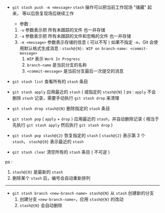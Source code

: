 

- `git stash push -m <message>`
	`stash` 操作可以把当前工作现场 "储藏" 起来， 等以后恢复现场后继续工作
	
	- 参数 :
	1. `-u` 参数表示把 所有未跟踪的文件 也一并存储
	2. `-a` 参数表示把 所有未跟踪的文件和忽略的文件 也一并存储
	3. `-m <message>` 参数表示存储的信息 ( 可以不写 )
		如果不指定 `-m`，Git 会使用默认格式生成消息 :
		`stash@{N}: WIP on branch-name: <commit-message>`
		1. `WIP` 表示 `Work In Progress`
		2. `branch-name` 是当前分支的名称
		3.  `<commit-message>` 是当前分支最后一次提交的消息


- `git stash list`
	查看所有的 `stash` 条目


- `git stash apply`
	应用最近的 `stash` ( 或指定的 `stash@{N}` )
	ps :    `apply` 不会删除 `stash` 记录，需要手动执行 `git stash drop` 来清理


- `git stash drop stash@{N}`
	删除指定的 `stash` 条目


- `git stash pop`    ( `apply` + `drop` )
	应用最近的 `stash`，并自动删除记录
	( 相当于先执行 `git stash apply` 然后执行 `git stash drop` )


- `git stash pop stash@{2}`
	恢复指定的 `stash`
	( `stash@{2}` 表示第 3 个 `stash`， `stash@{0}` 表示最近的 `stash`


- `git stash clear`
	清空所有的 `stash` 条目 ( 不可逆 )

ps :
1. `stash@{0}` 是最新的 `stash`
2.  删除某个 `stash` 后，编号会自动重新排列


---

- `git stash branch <new-branch-name> stash@{N}`
	 从 `stash` 创建新的分支
    1. 创建分支 `<new-branch-name>`，应用 `stash@{N}` 的改动
    2. `stash@{N}` 会自动删除

